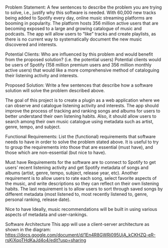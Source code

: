Problem Statement: A few sentences to describe the problem you are trying to solve, i.e., justify why this software is needed.
With 60,000 new tracks being added to Spotify every day, online music streaming platforms are booming in popularity. The platform hosts 356 million active users that are becoming exposed to a large and growing catalogue of music and podcasts. The app will allow users to “like” tracks and create playlists, as there is no current way to systematically document the new music discovered and interests.  

Potential Clients: Who are influenced by this problem and would benefit from the proposed solution? (i.e. the potential users)
Potential clients would be users of Spotify (158 million premium users and 356 million monthly active users) that would like a more comprehensive method of cataloguing their listening activity and interests.

Proposed Solution: Write a few sentences that describe how a software solution will solve the problem described above.

The goal of this project is to create a plugin as a web application where we can observe and catalogue listening activity and interests. The app should improve the process of tracking and ranking songs and albums for users to better understand their own listening habits. Also, it should allow users to search among their own music catalogue using metadata such as artist, genre, tempo, and subject. 

Functional Requirements: List the (functional) requirements that software needs to have in order to solve the problem stated above. It is useful to try to group the requirements into those that are essential (must have), and those which are non-essential (but nice to have).

Must have
Requirements for the software are to connect to Spotify to get users’ recent listening activity and get Spotify metadata of songs and albums (artist, genre, tempo, subject, release year, etc). Another requirement is to allow users to rate each song, select favorite aspects of the music, and write descriptions so they can reflect on their own listening habits. The last requirement is to allow users to sort through saved songs by different metadata (most listened to, most recently listened to, genre, personal ranking, release date). 

Nice to have
Ideally, music recommendations will be built in using various aspects of metadata and user-rankings. 

Software Architecture
This app will use a client-server architecture as shown in the diagram: 
https://docs.google.com/document/d/1En4R8GWRi095UjA_kCKHZQ-eR-rsKiXqoTHdKaJd4o4/edit?usp=sharing

